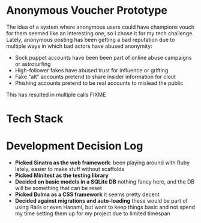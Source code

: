 # Anonymous Voucher Prototype

The idea of a system where anonymous users could have champions vouch for them seemed like an interesting one, so I chose it for my tech challenge. Lately, anonymous posting has been getting a bad reputation due to multiple ways in which bad actors have abused anonymity:

- Sock puppet accounts have been been part of online abuse campaigns or astroturfing
- High-follower fakes have abused trust for influence or grifting
- Fake "alt" accounts pretend to share insider information for clout
- Phishing accounts pretend to be real accounts to mislead the public

This has resulted in multiple calls
FIXME

# Tech Stack

# Development Decision Log

- **Picked Sinatra as the web framework**: been playing around with Ruby lately, easier to make stuff without scaffolds
- **Picked Minitest as the testing library**
- **Decided on basic models in a SQLite DB** nothing fancy here, and the DB will be something that can be reset
- **Picked Bulma as a CSS framework** it seems pretty decent
- **Decided against migrations and auto-loading** these would be part of using Rails or even Hanami, but want to keep things basic and not spend my time setting them up for my project due to limited timespan